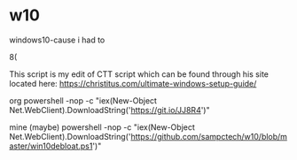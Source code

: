 # w10
windows10-cause i had to

8(

This script is my edit of CTT script which can be found through his site located here:
https://christitus.com/ultimate-windows-setup-guide/

org
powershell -nop -c "iex(New-Object Net.WebClient).DownloadString('https://git.io/JJ8R4')"

mine (maybe)
powershell -nop -c "iex(New-Object Net.WebClient).DownloadString('https://github.com/sampctech/w10/blob/master/win10debloat.ps1')"

